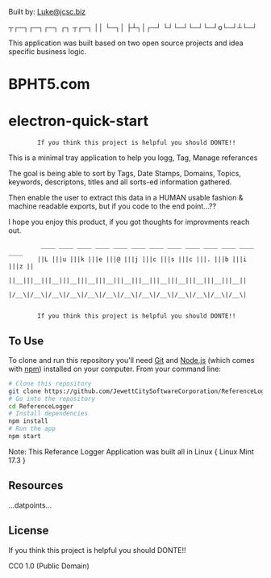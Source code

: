   Built by: Luke@jcsc.biz

 ┬┌─┐┌─┐┌─┐ ┌┐ ┬┌─┐
 ││  └─┐│   ├┴┐│┌─┘
└┘└─┘└─┘└─┘o└─┘┴└─┘

This application was built based on two open source projects and idea specific business logic.

# BPHT5.com
# electron-quick-start


            If you think this project is helpful you should DONTE!!
This is a minimal tray application to help you logg, Tag, Manage referances

The goal is being able to sort by Tags, Date Stamps, Domains, Topics, keywords, descriptons, titles and all sorts-ed information gathered.

Then enable the user to extract this data in a HUMAN usable fashion & machine readable exports, but if you code to the end point...??

I hope you enjoy this product, if you got thoughts for improvments reach out.
                        
             ____ ____ ____ ____ ____ ____ ____ ____ ____ ____ ____ ____ ____ 
            ||L |||u |||k |||e |||@ |||j |||c |||s |||c |||. |||b |||i |||z ||
            ||__|||__|||__|||__|||__|||__|||__|||__|||__|||__|||__|||__|||__||
            |/__\|/__\|/__\|/__\|/__\|/__\|/__\|/__\|/__\|/__\|/__\|/__\|/__\|


            If you think this project is helpful you should DONTE!!
## To Use

To clone and run this repository you'll need [Git](https://git-scm.com) and [Node.js](https://nodejs.org/en/download/) (which comes with [npm](http://npmjs.com)) installed on your computer. From your command line:

 
```bash
# Clone this repository
git clone https://github.com/JewettCitySoftwareCorporation/ReferenceLogger
# Go into the repository
cd ReferenceLogger
# Install dependencies
npm install
# Run the app
npm start
```


Note: This Referance Logger Application was built all in Linux { Linux Mint 17.3 }

## Resources

...datpoints...

## License

If you think this project is helpful you should DONTE!!

CC0 1.0 (Public Domain)
